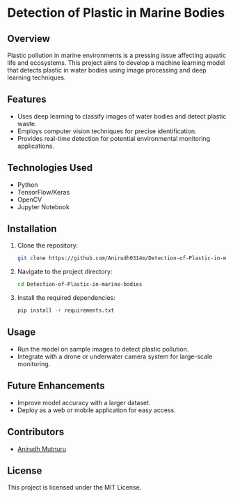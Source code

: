 # Detection of Plastic in Marine Bodies

## Overview
Plastic pollution in marine environments is a pressing issue affecting aquatic life and ecosystems. This project aims to develop a machine learning model that detects plastic in water bodies using image processing and deep learning techniques.

## Features
- Uses deep learning to classify images of water bodies and detect plastic waste.
- Employs computer vision techniques for precise identification.
- Provides real-time detection for potential environmental monitoring applications.

## Technologies Used
- Python
- TensorFlow/Keras
- OpenCV
- Jupyter Notebook

## Installation
1. Clone the repository:
   ```sh
   git clone https://github.com/Anirudh0314m/Detection-of-Plastic-in-marine-bodies.git
   ```
2. Navigate to the project directory:
   ```sh
   cd Detection-of-Plastic-in-marine-bodies
   ```
3. Install the required dependencies:
   ```sh
   pip install -r requirements.txt
   ```

## Usage
- Run the model on sample images to detect plastic pollution.
- Integrate with a drone or underwater camera system for large-scale monitoring.

## Future Enhancements
- Improve model accuracy with a larger dataset.
- Deploy as a web or mobile application for easy access.

## Contributors
- [Anirudh Mutnuru](https://github.com/Anirudh0314m)

## License
This project is licensed under the MIT License.


